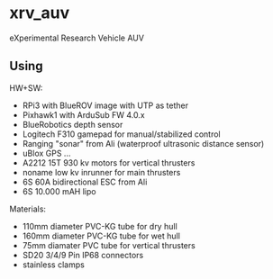 # xrv_auv
eXperimental Research Vehicle AUV

Using
------
HW+SW:
- RPi3 with BlueROV image with UTP as tether
- Pixhawk1 with ArduSub FW 4.0.x
- BlueRobotics depth sensor
- Logitech F310 gamepad for manual/stabilized control
- Ranging "sonar" from Ali (waterproof ultrasonic distance sensor)
- uBlox GPS
...
- A2212 15T 930 kv motors for vertical thrusters
- noname low kv inrunner for main thrusters
- 6S 60A bidirectional ESC from Ali
- 6S 10.000 mAH lipo

Materials:
- 110mm diameter PVC-KG tube for dry hull
- 160mm diameter PVC-KG tube for wet hull
- 75mm diamater PVC tube for vertical thrusters
- SD20 3/4/9 Pin IP68 connectors
- stainless clamps
